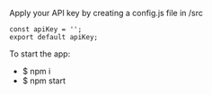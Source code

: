 Apply your API key by creating a config.js file in /src

```
const apiKey = '';
export default apiKey;
```

To start the app:
- $ npm i
- $ npm start